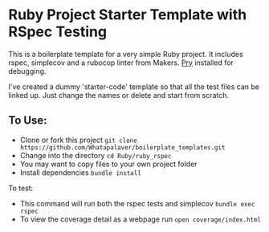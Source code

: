 Ruby Project Starter Template with RSpec Testing
====

This is a boilerplate template for a very simple Ruby project. It includes rspec, simplecov and a rubocop linter from Makers. [Pry](https://github.com/pry/pry) installed for debugging.

I've created a dummy 'starter-code' template so that all the test files can be linked up. Just change the names or delete and start from scratch.

To Use:
---

- Clone or fork this project `git clone https://github.com/Whatapalaver/boilerplate_templates.git`
- Change into the directory `cd Ruby/ruby_rspec`
- You may want to copy files to your own project folder
- Install dependencies `bundle install`

To test:

- This command will run both the rspec tests and simplecov `bundle exec rspec`
- To view the coverage detail as a webpage run `open coverage/index.html`
